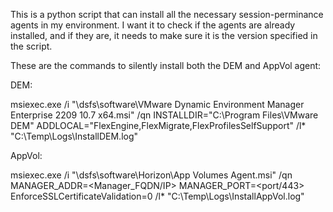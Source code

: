 This is a python script that can install all the necessary session-perminance agents in my environment. I want it to check if the agents are already installed, and if they are, it needs to make sure it is the version specified in the script. 

These are the commands to silently install both the DEM and AppVol agent:


DEM:

msiexec.exe /i "\\dsfs\software\VMware Dynamic Environment Manager Enterprise 2209 10.7 x64.msi" /qn ​INSTALLDIR="C:\Program Files\​VMware DEM" ADDLOCAL="FlexEngine,FlexMigrate,FlexProfilesSelfSupport" /l* "C:\Temp\Logs\InstallDEM.log"

AppVol:

msiexec.exe /i "\\dsfs\software\Horizon\App Volumes Agent.msi" /qn MANAGER_ADDR=<Manager_FQDN/IP> MANAGER_PORT=<port/443> EnforceSSLCertificateValidation=0 /l* "C:\Temp\Logs\InstallAppVol.log"